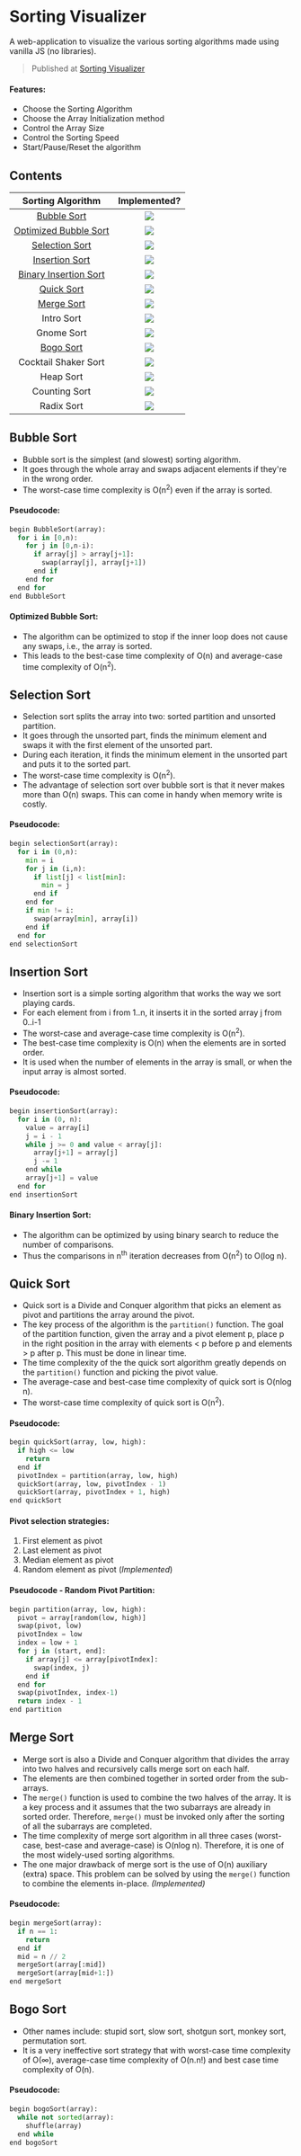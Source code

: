 # Sorting Visualizer
A web-application to visualize the various sorting algorithms made using vanilla JS (no libraries).
> Published at [Sorting Visualizer](https://shreeviknesh.github.io/SortingVisualizer/)
#### Features:
- Choose the Sorting Algorithm
- Choose the Array Initialization method
- Control the Array Size
- Control the Sorting Speed
- Start/Pause/Reset the algorithm

Contents
----
|Sorting Algorithm|Implemented?|
|:-:|:-:|
|[Bubble Sort](#bubble-sort)|<img src="https://img.shields.io/badge/-Yes-2ECC40">|
|[Optimized Bubble Sort](#optimized-bubble-sort)|<img src="https://img.shields.io/badge/-Yes-2ECC40">|
|[Selection Sort](#selection-sort)|<img src="https://img.shields.io/badge/-Yes-2ECC40">|
|[Insertion Sort](#insertion-sort)|<img src="https://img.shields.io/badge/-Yes-2ECC40">|
|[Binary Insertion Sort](#binary-insertion-sort)|<img src="https://img.shields.io/badge/-No-FF4136">|
|[Quick Sort](#quick-sort)|<img src="https://img.shields.io/badge/-Yes-2ECC40">|
|[Merge Sort](#merge-sort)|<img src="https://img.shields.io/badge/-Yes-2ECC40">|
|Intro Sort|<img src="https://img.shields.io/badge/-No-FF4136">|
|Gnome Sort|<img src="https://img.shields.io/badge/-No-FF4136">|
|[Bogo Sort](#bogo-sort)|<img src="https://img.shields.io/badge/-Yes-2ECC40">|
|Cocktail Shaker Sort|<img src="https://img.shields.io/badge/-No-FF4136">|
|Heap Sort|<img src="https://img.shields.io/badge/-No-FF4136">|
|Counting Sort|<img src="https://img.shields.io/badge/-No-FF4136">|
|Radix Sort|<img src="https://img.shields.io/badge/-No-FF4136">|

Bubble Sort
----
- Bubble sort is the simplest (and slowest) sorting algorithm.
- It goes through the whole array and swaps adjacent elements if they're in the wrong order. 
- The worst-case time complexity is O(n<sup>2</sup>) even if the array is sorted.
#### Pseudocode:
```python
begin BubbleSort(array):
  for i in [0,n):
    for j in [0,n-i):
      if array[j] > array[j+1]:
        swap(array[j], array[j+1])
      end if
    end for
  end for
end BubbleSort
```
#### Optimized Bubble Sort:
- The algorithm can be optimized to stop if the inner loop does not cause any swaps, i.e., the array is sorted.
- This leads to the best-case time complexity of O(n) and average-case time complexity of O(n<sup>2</sup>).
<!--
#### Pseudocode:
```python
begin BubbleSort(array):
  for i in [0,n):
    swapped = False
    for j in [0,n-i):
      if array[j] > array[j+1]:
        swap(array[j], array[j+1])
        swapped = True
      end if
    end for
    if swapped = False:
      break
    endif
  end for
end BubbleSort
```
-->


Selection Sort
----
- Selection sort splits the array into two: sorted partition and unsorted partition.
- It goes through the unsorted part, finds the minimum element and swaps it with the first element of the unsorted part.
- During each iteration, it finds the minimum element in the unsorted part and puts it to the sorted part.
- The worst-case time complexity is O(n<sup>2</sup>).
- The advantage of selection sort over bubble sort is that it never makes more than O(n) swaps. This can come in handy when memory write is costly.
#### Pseudocode:
```python
begin selectionSort(array):
  for i in (0,n):
    min = i
    for j in (i,n):
      if list[j] < list[min]:
        min = j
      end if
    end for
    if min != i:
      swap(array[min], array[i])
    end if
  end for
end selectionSort
```


Insertion Sort
----
- Insertion sort is a simple sorting algorithm that works the way we sort playing cards.
- For each element from i from 1..n, it inserts it in the sorted array j from 0..i-1
- The worst-case and average-case time complexity is O(n<sup>2</sup>).
- The best-case time complexity is O(n) when the elements are in sorted order.
- It is used when the number of elements in the array is small, or when the input array is almost sorted.
#### Pseudocode:
```python
begin insertionSort(array):
  for i in (0, n): 
    value = array[i]
    j = i - 1
    while j >= 0 and value < array[j]:
      array[j+1] = array[j] 
      j -= 1
    end while
    array[j+1] = value
  end for
end insertionSort
```
#### Binary Insertion Sort:
- The algorithm can be optimized by using binary search to reduce the number of comparisons.
- Thus the comparisons in n<sup>th</sup> iteration decreases from O(n<sup>2</sup>) to O(log n).


Quick Sort
----
- Quick sort is a Divide and Conquer algorithm that picks an element as pivot and partitions the array around the pivot.
- The key process of the algorithm is the `partition()` function. The goal of the partition function, given the array and a pivot element p, place p in the right position in the array with elements < p before p and elements > p after p. This must be done in linear time.
- The time complexity of the the quick sort algorithm greatly depends on the `partition()` function and picking the pivot value.
- The average-case and best-case time complexity of quick sort is O(nlog n).
- The worst-case time complexity of quick sort is O(n<sup>2</sup>).
#### Pseudocode:
```python
begin quickSort(array, low, high):
  if high <= low
    return
  end if
  pivotIndex = partition(array, low, high)
  quickSort(array, low, pivotIndex - 1)
  quickSort(array, pivotIndex + 1, high)   
end quickSort
```
#### Pivot selection strategies:
1. First element as pivot
2. Last element as pivot
3. Median element as pivot
4. Random element as pivot (*Implemented*)
#### Pseudocode - Random Pivot Partition:
```python
begin partition(array, low, high):
  pivot = array[random(low, high)]
  swap(pivot, low)
  pivotIndex = low
  index = low + 1
  for j in (start, end]:
    if array[j] <= array[pivotIndex]:
      swap(index, j)
    end if
  end for
  swap(pivotIndex, index-1)
  return index - 1
end partition
```

Merge Sort
---- 
- Merge sort is also a Divide and Conquer algorithm that divides the array into two halves and recursively calls merge sort on each half.
- The elements are then combined together in sorted order from the sub-arrays.
- The `merge()` function is used to combine the two halves of the array. It is a key process and it assumes that the two subarrays are already in sorted order. Therefore, `merge()` must be invoked only after the sorting of all the subarrays are completed.
- The time complexity of merge sort algorithm in all three cases (worst-case, best-case and average-case) is O(nlog n). Therefore, it is one of the most widely-used sorting algorithms.
- The one major drawback of merge sort is the use of O(n) auxiliary (extra) space. This problem can be solved by using the `merge()` function to combine the elements in-place. *(Implemented)*
#### Pseudocode:
```python
begin mergeSort(array):
  if n == 1:
    return
  end if
  mid = n // 2
  mergeSort(array[:mid])
  mergeSort(array[mid+1:])   
end mergeSort
```

Bogo Sort
----
- Other names include: stupid sort, slow sort, shotgun sort, monkey sort, permutation sort.
- It is a very ineffective sort strategy that with worst-case time complexity of O(∞), average-case time complexity of O(n.n!) and best case time complexity of O(n).
#### Pseudocode:
```python
begin bogoSort(array):
  while not sorted(array):
    shuffle(array)
  end while
end bogoSort
```
